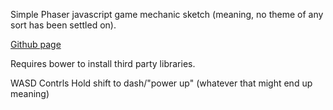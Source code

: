 Simple Phaser javascript game mechanic sketch (meaning, no theme of any sort has been settled on).

[Github page](https://david0178418.github.io/Meteor-Game/)

Requires bower to install third party libraries.

WASD Contrls
Hold shift to dash/"power up" (whatever that might end up meaning)
